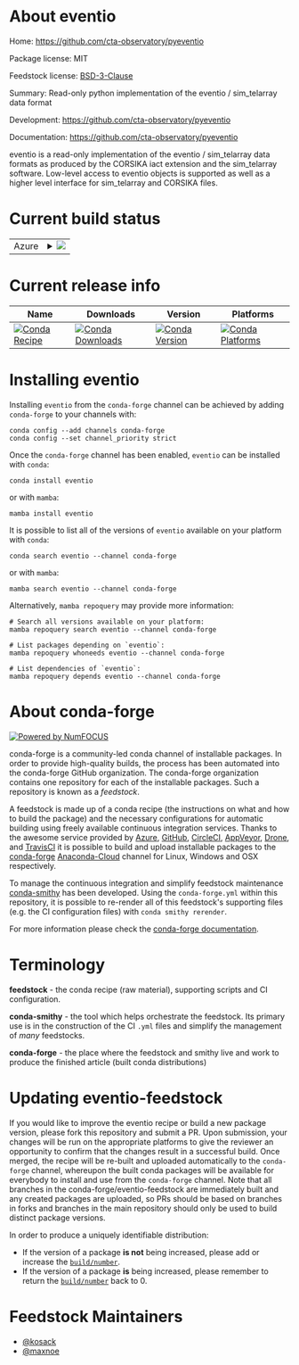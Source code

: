 About eventio
=============

Home: https://github.com/cta-observatory/pyeventio

Package license: MIT

Feedstock license: [BSD-3-Clause](https://github.com/conda-forge/eventio-feedstock/blob/main/LICENSE.txt)

Summary: Read-only python implementation of the eventio / sim_telarray data format

Development: https://github.com/cta-observatory/pyeventio

Documentation: https://github.com/cta-observatory/pyeventio

eventio is a read-only implementation of the eventio / sim_telarray data formats
as produced by the CORSIKA iact extension and the sim_telarray software.
Low-level access to eventio objects is supported as well as a higher
level interface for sim_telarray and CORSIKA files.


Current build status
====================


<table>
    
  <tr>
    <td>Azure</td>
    <td>
      <details>
        <summary>
          <a href="https://dev.azure.com/conda-forge/feedstock-builds/_build/latest?definitionId=10984&branchName=main">
            <img src="https://dev.azure.com/conda-forge/feedstock-builds/_apis/build/status/eventio-feedstock?branchName=main">
          </a>
        </summary>
        <table>
          <thead><tr><th>Variant</th><th>Status</th></tr></thead>
          <tbody><tr>
              <td>linux_64_numpy1.20python3.8.____cpythonpython_implcpython</td>
              <td>
                <a href="https://dev.azure.com/conda-forge/feedstock-builds/_build/latest?definitionId=10984&branchName=main">
                  <img src="https://dev.azure.com/conda-forge/feedstock-builds/_apis/build/status/eventio-feedstock?branchName=main&jobName=linux&configuration=linux_64_numpy1.20python3.8.____cpythonpython_implcpython" alt="variant">
                </a>
              </td>
            </tr><tr>
              <td>linux_64_numpy1.20python3.9.____cpythonpython_implcpython</td>
              <td>
                <a href="https://dev.azure.com/conda-forge/feedstock-builds/_build/latest?definitionId=10984&branchName=main">
                  <img src="https://dev.azure.com/conda-forge/feedstock-builds/_apis/build/status/eventio-feedstock?branchName=main&jobName=linux&configuration=linux_64_numpy1.20python3.9.____cpythonpython_implcpython" alt="variant">
                </a>
              </td>
            </tr><tr>
              <td>linux_64_numpy1.21python3.10.____cpythonpython_implcpython</td>
              <td>
                <a href="https://dev.azure.com/conda-forge/feedstock-builds/_build/latest?definitionId=10984&branchName=main">
                  <img src="https://dev.azure.com/conda-forge/feedstock-builds/_apis/build/status/eventio-feedstock?branchName=main&jobName=linux&configuration=linux_64_numpy1.21python3.10.____cpythonpython_implcpython" alt="variant">
                </a>
              </td>
            </tr><tr>
              <td>linux_aarch64_numpy1.20python3.8.____cpythonpython_implcpython</td>
              <td>
                <a href="https://dev.azure.com/conda-forge/feedstock-builds/_build/latest?definitionId=10984&branchName=main">
                  <img src="https://dev.azure.com/conda-forge/feedstock-builds/_apis/build/status/eventio-feedstock?branchName=main&jobName=linux&configuration=linux_aarch64_numpy1.20python3.8.____cpythonpython_implcpython" alt="variant">
                </a>
              </td>
            </tr><tr>
              <td>linux_aarch64_numpy1.20python3.9.____cpythonpython_implcpython</td>
              <td>
                <a href="https://dev.azure.com/conda-forge/feedstock-builds/_build/latest?definitionId=10984&branchName=main">
                  <img src="https://dev.azure.com/conda-forge/feedstock-builds/_apis/build/status/eventio-feedstock?branchName=main&jobName=linux&configuration=linux_aarch64_numpy1.20python3.9.____cpythonpython_implcpython" alt="variant">
                </a>
              </td>
            </tr><tr>
              <td>linux_aarch64_numpy1.21python3.10.____cpythonpython_implcpython</td>
              <td>
                <a href="https://dev.azure.com/conda-forge/feedstock-builds/_build/latest?definitionId=10984&branchName=main">
                  <img src="https://dev.azure.com/conda-forge/feedstock-builds/_apis/build/status/eventio-feedstock?branchName=main&jobName=linux&configuration=linux_aarch64_numpy1.21python3.10.____cpythonpython_implcpython" alt="variant">
                </a>
              </td>
            </tr><tr>
              <td>linux_ppc64le_numpy1.20python3.8.____cpythonpython_implcpython</td>
              <td>
                <a href="https://dev.azure.com/conda-forge/feedstock-builds/_build/latest?definitionId=10984&branchName=main">
                  <img src="https://dev.azure.com/conda-forge/feedstock-builds/_apis/build/status/eventio-feedstock?branchName=main&jobName=linux&configuration=linux_ppc64le_numpy1.20python3.8.____cpythonpython_implcpython" alt="variant">
                </a>
              </td>
            </tr><tr>
              <td>linux_ppc64le_numpy1.20python3.9.____cpythonpython_implcpython</td>
              <td>
                <a href="https://dev.azure.com/conda-forge/feedstock-builds/_build/latest?definitionId=10984&branchName=main">
                  <img src="https://dev.azure.com/conda-forge/feedstock-builds/_apis/build/status/eventio-feedstock?branchName=main&jobName=linux&configuration=linux_ppc64le_numpy1.20python3.9.____cpythonpython_implcpython" alt="variant">
                </a>
              </td>
            </tr><tr>
              <td>linux_ppc64le_numpy1.21python3.10.____cpythonpython_implcpython</td>
              <td>
                <a href="https://dev.azure.com/conda-forge/feedstock-builds/_build/latest?definitionId=10984&branchName=main">
                  <img src="https://dev.azure.com/conda-forge/feedstock-builds/_apis/build/status/eventio-feedstock?branchName=main&jobName=linux&configuration=linux_ppc64le_numpy1.21python3.10.____cpythonpython_implcpython" alt="variant">
                </a>
              </td>
            </tr><tr>
              <td>osx_64_numpy1.20python3.8.____cpythonpython_implcpython</td>
              <td>
                <a href="https://dev.azure.com/conda-forge/feedstock-builds/_build/latest?definitionId=10984&branchName=main">
                  <img src="https://dev.azure.com/conda-forge/feedstock-builds/_apis/build/status/eventio-feedstock?branchName=main&jobName=osx&configuration=osx_64_numpy1.20python3.8.____cpythonpython_implcpython" alt="variant">
                </a>
              </td>
            </tr><tr>
              <td>osx_64_numpy1.20python3.9.____cpythonpython_implcpython</td>
              <td>
                <a href="https://dev.azure.com/conda-forge/feedstock-builds/_build/latest?definitionId=10984&branchName=main">
                  <img src="https://dev.azure.com/conda-forge/feedstock-builds/_apis/build/status/eventio-feedstock?branchName=main&jobName=osx&configuration=osx_64_numpy1.20python3.9.____cpythonpython_implcpython" alt="variant">
                </a>
              </td>
            </tr><tr>
              <td>osx_64_numpy1.21python3.10.____cpythonpython_implcpython</td>
              <td>
                <a href="https://dev.azure.com/conda-forge/feedstock-builds/_build/latest?definitionId=10984&branchName=main">
                  <img src="https://dev.azure.com/conda-forge/feedstock-builds/_apis/build/status/eventio-feedstock?branchName=main&jobName=osx&configuration=osx_64_numpy1.21python3.10.____cpythonpython_implcpython" alt="variant">
                </a>
              </td>
            </tr><tr>
              <td>osx_arm64_numpy1.20python3.8.____cpython</td>
              <td>
                <a href="https://dev.azure.com/conda-forge/feedstock-builds/_build/latest?definitionId=10984&branchName=main">
                  <img src="https://dev.azure.com/conda-forge/feedstock-builds/_apis/build/status/eventio-feedstock?branchName=main&jobName=osx&configuration=osx_arm64_numpy1.20python3.8.____cpython" alt="variant">
                </a>
              </td>
            </tr><tr>
              <td>osx_arm64_numpy1.20python3.9.____cpython</td>
              <td>
                <a href="https://dev.azure.com/conda-forge/feedstock-builds/_build/latest?definitionId=10984&branchName=main">
                  <img src="https://dev.azure.com/conda-forge/feedstock-builds/_apis/build/status/eventio-feedstock?branchName=main&jobName=osx&configuration=osx_arm64_numpy1.20python3.9.____cpython" alt="variant">
                </a>
              </td>
            </tr><tr>
              <td>osx_arm64_numpy1.21python3.10.____cpython</td>
              <td>
                <a href="https://dev.azure.com/conda-forge/feedstock-builds/_build/latest?definitionId=10984&branchName=main">
                  <img src="https://dev.azure.com/conda-forge/feedstock-builds/_apis/build/status/eventio-feedstock?branchName=main&jobName=osx&configuration=osx_arm64_numpy1.21python3.10.____cpython" alt="variant">
                </a>
              </td>
            </tr><tr>
              <td>win_64_numpy1.20python3.8.____cpythonpython_implcpython</td>
              <td>
                <a href="https://dev.azure.com/conda-forge/feedstock-builds/_build/latest?definitionId=10984&branchName=main">
                  <img src="https://dev.azure.com/conda-forge/feedstock-builds/_apis/build/status/eventio-feedstock?branchName=main&jobName=win&configuration=win_64_numpy1.20python3.8.____cpythonpython_implcpython" alt="variant">
                </a>
              </td>
            </tr><tr>
              <td>win_64_numpy1.20python3.9.____cpythonpython_implcpython</td>
              <td>
                <a href="https://dev.azure.com/conda-forge/feedstock-builds/_build/latest?definitionId=10984&branchName=main">
                  <img src="https://dev.azure.com/conda-forge/feedstock-builds/_apis/build/status/eventio-feedstock?branchName=main&jobName=win&configuration=win_64_numpy1.20python3.9.____cpythonpython_implcpython" alt="variant">
                </a>
              </td>
            </tr><tr>
              <td>win_64_numpy1.21python3.10.____cpythonpython_implcpython</td>
              <td>
                <a href="https://dev.azure.com/conda-forge/feedstock-builds/_build/latest?definitionId=10984&branchName=main">
                  <img src="https://dev.azure.com/conda-forge/feedstock-builds/_apis/build/status/eventio-feedstock?branchName=main&jobName=win&configuration=win_64_numpy1.21python3.10.____cpythonpython_implcpython" alt="variant">
                </a>
              </td>
            </tr>
          </tbody>
        </table>
      </details>
    </td>
  </tr>
</table>

Current release info
====================

| Name | Downloads | Version | Platforms |
| --- | --- | --- | --- |
| [![Conda Recipe](https://img.shields.io/badge/recipe-eventio-green.svg)](https://anaconda.org/conda-forge/eventio) | [![Conda Downloads](https://img.shields.io/conda/dn/conda-forge/eventio.svg)](https://anaconda.org/conda-forge/eventio) | [![Conda Version](https://img.shields.io/conda/vn/conda-forge/eventio.svg)](https://anaconda.org/conda-forge/eventio) | [![Conda Platforms](https://img.shields.io/conda/pn/conda-forge/eventio.svg)](https://anaconda.org/conda-forge/eventio) |

Installing eventio
==================

Installing `eventio` from the `conda-forge` channel can be achieved by adding `conda-forge` to your channels with:

```
conda config --add channels conda-forge
conda config --set channel_priority strict
```

Once the `conda-forge` channel has been enabled, `eventio` can be installed with `conda`:

```
conda install eventio
```

or with `mamba`:

```
mamba install eventio
```

It is possible to list all of the versions of `eventio` available on your platform with `conda`:

```
conda search eventio --channel conda-forge
```

or with `mamba`:

```
mamba search eventio --channel conda-forge
```

Alternatively, `mamba repoquery` may provide more information:

```
# Search all versions available on your platform:
mamba repoquery search eventio --channel conda-forge

# List packages depending on `eventio`:
mamba repoquery whoneeds eventio --channel conda-forge

# List dependencies of `eventio`:
mamba repoquery depends eventio --channel conda-forge
```


About conda-forge
=================

[![Powered by
NumFOCUS](https://img.shields.io/badge/powered%20by-NumFOCUS-orange.svg?style=flat&colorA=E1523D&colorB=007D8A)](https://numfocus.org)

conda-forge is a community-led conda channel of installable packages.
In order to provide high-quality builds, the process has been automated into the
conda-forge GitHub organization. The conda-forge organization contains one repository
for each of the installable packages. Such a repository is known as a *feedstock*.

A feedstock is made up of a conda recipe (the instructions on what and how to build
the package) and the necessary configurations for automatic building using freely
available continuous integration services. Thanks to the awesome service provided by
[Azure](https://azure.microsoft.com/en-us/services/devops/), [GitHub](https://github.com/),
[CircleCI](https://circleci.com/), [AppVeyor](https://www.appveyor.com/),
[Drone](https://cloud.drone.io/welcome), and [TravisCI](https://travis-ci.com/)
it is possible to build and upload installable packages to the
[conda-forge](https://anaconda.org/conda-forge) [Anaconda-Cloud](https://anaconda.org/)
channel for Linux, Windows and OSX respectively.

To manage the continuous integration and simplify feedstock maintenance
[conda-smithy](https://github.com/conda-forge/conda-smithy) has been developed.
Using the ``conda-forge.yml`` within this repository, it is possible to re-render all of
this feedstock's supporting files (e.g. the CI configuration files) with ``conda smithy rerender``.

For more information please check the [conda-forge documentation](https://conda-forge.org/docs/).

Terminology
===========

**feedstock** - the conda recipe (raw material), supporting scripts and CI configuration.

**conda-smithy** - the tool which helps orchestrate the feedstock.
                   Its primary use is in the construction of the CI ``.yml`` files
                   and simplify the management of *many* feedstocks.

**conda-forge** - the place where the feedstock and smithy live and work to
                  produce the finished article (built conda distributions)


Updating eventio-feedstock
==========================

If you would like to improve the eventio recipe or build a new
package version, please fork this repository and submit a PR. Upon submission,
your changes will be run on the appropriate platforms to give the reviewer an
opportunity to confirm that the changes result in a successful build. Once
merged, the recipe will be re-built and uploaded automatically to the
`conda-forge` channel, whereupon the built conda packages will be available for
everybody to install and use from the `conda-forge` channel.
Note that all branches in the conda-forge/eventio-feedstock are
immediately built and any created packages are uploaded, so PRs should be based
on branches in forks and branches in the main repository should only be used to
build distinct package versions.

In order to produce a uniquely identifiable distribution:
 * If the version of a package **is not** being increased, please add or increase
   the [``build/number``](https://docs.conda.io/projects/conda-build/en/latest/resources/define-metadata.html#build-number-and-string).
 * If the version of a package **is** being increased, please remember to return
   the [``build/number``](https://docs.conda.io/projects/conda-build/en/latest/resources/define-metadata.html#build-number-and-string)
   back to 0.

Feedstock Maintainers
=====================

* [@kosack](https://github.com/kosack/)
* [@maxnoe](https://github.com/maxnoe/)

